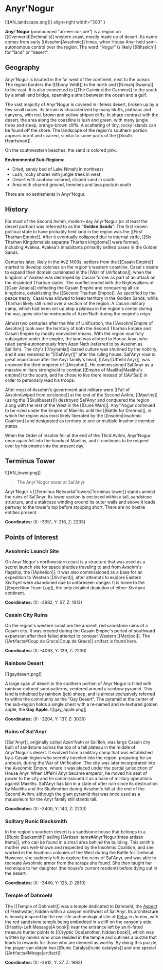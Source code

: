 # Anyr'Nogur

![[AN_landscape.png]]{ align=right width="300" }

**Anyr'Nogur** (pronounced "an-eer no-jure") is a region on [[Overworld|Drehmal's]] western coast, mostly made up of desert. Its name comes from early [[Avsohm|Avsohmic]] times, when House Anyr held semi-autonomous control over the region. The word "Nogur" is likely [[Rihselch]] for "land" or "desert".

## Geography

Anyr'Nogur is located in the far west of the continent, next to the ocean. The region borders the [[Ebony Veldt]] to the north and [[Nimahj Swamp]] to the east. It is also connected to [[The Carmine|the Carmine]] to the south by a small land bridge, spanning a strait between the ocean and a gulf.

The vast majority of Anyr'Nogur is covered in lifeless desert, broken up by a few small oases. Its terrain is characterized by many bluffs, plateaus and canyons, with red, brown and yellow striped cliffs. In sharp contrast with the desert, the area along the coastline is lush and green, with many jungle trees and steep, orange-brown cliffs. A scattering of tiny, rocky islands can be found off the shore. The landscape of the region's southern portion appears burnt and scarred, similar to some parts of the [[South Heartwood]].

On the southwestern beaches, the sand is colored pink.

**Environmental Sub-Regions:**

- Dried, sandy bed of Lake Nimahj in northeast <br>
- Lush, rocky shores with jungle trees in west <br>
- Desert with rainbow-colored, striped sand in south <br>
- Area with charred ground, trenches and lava pools in south

There are no settlements in Anyr'Nogur.

## History

For most of the Second Avihm, modern-day Anyr'Nogur (or at least the desert portion) was referred to as the "**Golden Sands**". The first known political state to have probably held land in the region was the [[First Tharhan Empire]]. After it eventually collapsed due to internal strife, [[Six Tharhan Kingdoms|six separate Tharhan kingdoms]] were formed, including Avakea. Avakea's inhabitants primarily settled oases in the Golden Sands.

Centuries later, likely in the Av2 1400s, settlers from the [[Casain Empire]] started to develop colonies on the region's western coastline. Casai's desire to expand their domain culminated in the [[War of Unification]], when the kingdom of Avakea was destroyed by Casain forces as part of an attack on the disjointed Tharhan states. The conflict ended with the Nightwalkers of [[Caer Adacia]] defeating the Casain Empire and conquering all six kingdoms, establishing the [[Second Tharhan Empire]]. As specified by the peace treaty, Casai was allowed to keep territory in the Golden Sands, while Tharhan likely still ruled over a section of the region. A Casain military camp, which had been set up atop a plateau in the region's center during the war, grew into the metropolis of Azen'Nath during the empire's reign.

Almost two centuries after the War of Unification, the [[Avsohm|Empire of Avsohm]] took over the territory of both the Second Tharhan Empire and Casain Empire by mostly nonviolent means. With the region now fully subjugated under the empire, the land was allotted to House Anyr, who ruled semi-autonomously from Azen'Nath (referred to by Avsohm as Sal'Iloh). The city's [[Voynahla]]-based culture was shunned by the nobility, and it was renamed to "[[Sal'Anyr]]" after the ruling house. Sal'Anyr rose to great importance after the Anyr family's head, [[Anyr|Uffeihl Anyr]], was crowned the third emperor of [[Avsohm]]. He commissioned Sal'Anyr as a massive military stronghold to combat [[Empire of Maelihs|Maelihs's empire]] to the south, and he chose to live there instead of [[Av'Sal]] in order to personally lead his troops.

After most of Avsohm's government and military were [[Fall of Avsohm|wiped from existence]] at the end of the Second Avihm, [[Maelihs]] (using the [[Skullbeasts]]) destroyed Sal'Anyr and conquered the region along with the rest of the West in the [[Dune Wars]]. Anyr'Nogur continued to be ruled under the Empire of Maelihs until the [[Battle for Drehmal]], in which the region was most likely liberated by the [[Insohm|Insohmic Coalition]] and designated as territory to one or multiple Insohmic member states.

When the Order of Insohm fell at the end of the Third Avihm, Anyr'Nogur once again fell into the hands of Maelihs, and it continues to be reigned over by his empire into the present day.

## Terminus Tower

![[AN_tower.png]]
> The Anyr'Nogur tower at Sal'Anyr.

Anyr'Nogur's [[Terminus Network#Towers|Terminus tower]] stands amidst the ruins of Sal'Anyr. Its lower section is enclosed within a tall, sandstone structure, and a staircase winding around its outer walls and above it leads partway to the tower's top before stopping short. There are no hostile entities present.

**Coordinates:** (X: -3351, Y: 216, Z: 2233)

## Points of Interest

### Avsohmic Launch Site

On Anyr'Nogur's northwestern coast is a structure that was used as a secret launch site for space shuttles traveling to and from Avsohm's flagship, the [[Aphelion]]. It was also commissioned as a base for an expedition to Western [[Xivrhynt]], after attempts to explore Eastern Xivrhynt were abandoned due to unforeseen danger. It is home to the [[Expedition Team Log]], the only detailed depiction of either Xivrhynt continent.

**Coordinates:** (X: -3982, Y: 97, Z: 1613)

### Casain City Ruins

On the region's western coast are the ancient, red sandstone ruins of a Casain city. It was created during the Casain Empire's period of southward expansion after their failed attempt to conquer Western [[Merijool]]. The [[Artifacts#Coup de Grace|Coup de Grace]] artifact is found here.

**Coordinates:** (X: -4063, Y: 129, Z: 2236)

### Rainbow Desert

![[gaydesert.png]]

A large span of desert in the southern portion of Anyr'Nogur is filled with rainbow-colored sand patterns, centered around a rainbow pyramid. This land is inhabited by rainbow (jeb) sheep, and is almost exclusively referred to within the community as the "Gay Desert". The pyramid at the center of the sub-region holds a single chest with a re-named and re-textured golden apple, the **Gay Apple**. ![[gay_apple.png]]

**Coordinates:** (X: -3204, Y: 137, Z: 3039)

### Ruins of Sal'Anyr

[[Sal'Anyr]], originally called Azen'Nath or Sal'Iloh, was large Casain city built of sandstone across the top of a tall plateau in the middle of Anyr'Nogur's desert. It evolved from a military camp that was established by a Casain legion who secretly traveled into the region, preparing for an ambush, during the War of Unification. The city was later incorporated into the Avsohmic Empire, where it was placed under the partial jurisdiction of House Anyr. When Uffeihl Anyr became emperor, he moved his seat of power to the city and he commissioned it as a base of military operations against Maelihs. Sal'Anyr has lain in a state of utter ruin since its destruction by Maelihs and the Skullmother during Avsohm's fall at the end of the Second Avihm, although the giant pyramid that was once used as a mausoleum for the Anyr family still stands tall.

**Coordinates:** (X: -3400, Y: 140, Z: 2233)

### Solitary Runic Blacksmith

In the region's southern desert is a sandstone house that belongs to a [[Runic Blacksmith]] selling [[Artisan Items#Anyr'Nogur|three artisan items]], who can be found in a small area behind the building. This smith's mother was well-known and respected by the Insohmic Coalition, and she worked in the Insohmic colonies of the West during the Battle for Drehmal. However, she suddenly left to explore the ruins of Sal'Anyr, and was able to recreate Avsohmic armor from the scraps she found. She then taught her technique to her daughter (the house's current resident) before dying out in the desert.

**Coordinates:** (X: -3440, Y: 125, Z: 2810)

### Temple of Dahroehl

The [[Temple of Dahroehl]] was a temple dedicated to Dahroehl, the [Aspect](/Lore/Higher_Beings/Aspects) of Freshwater, hidden within a canyon northwest of Sal'Anyr. Its architecture is heavily inspired by the real-life archaeological site of [Petra](https://en.wikipedia.org/wiki/Petra) in Jordan, with the red sandstone temple being embedded in a cliff on the canyon's side. [[Hastily-Left Message|A book]] near the entrance left by an ill-fated treasure hunter points to [[Cryptic Ode|another, hidden book]], which was written by monks who once resided in the temple and outlines a puzzle that leads to rewards for those who are deemed as worthy. By doing this puzzle, the player can obtain two [[Runic Catalyst|runic catalysts]] and one special [[Artifacts#Mirage|artifact]].

**Coordinates:** (X: -3612, Y: 37, Z: 1993)
